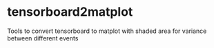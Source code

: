 # tensorboard2matplot
Tools to convert tensorboard to matplot with shaded area for variance between different events
